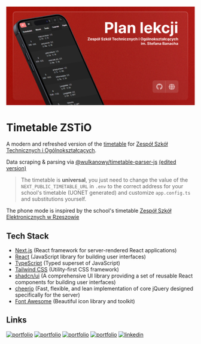 ![App screenshot](public/og-image.png)

# Timetable ZSTiO

A modern and refreshed version of the [timetable](https://www.zstio-elektronika.pl/plan/index.html)
for [Zespół Szkół Technicznych i Ogólnokształcących](https://zstiojar.edu.pl/).

Data scraping & parsing via [@wulkanowy/timetable-parser-js](https://github.com/wulkanowy/timetable-parser-js) [(edited version)](https://github.com/majusss/timetable-parser-js)

> The timetable is **universal**, you just need to change the value of the `NEXT_PUBLIC_TIMETABLE_URL` in `.env` to the
> correct address for your school's timetable (UONET generated) and customize `app.config.ts` and substitutions yourself.

The phone mode is inspired by the school's timetable
[Zespół Szkół Elektronicznych w Rzeszowie](https://plan-lekcji.zse.rzeszow.pl)

## Tech Stack

-   [Next.js](https://nextjs.org/) (React framework for server-rendered React applications)
-   [React](https://reactjs.org/) (JavaScript library for building user interfaces)
-   [TypeScript](https://www.typescriptlang.org/) (Typed superset of JavaScript)
-   [Tailwind CSS](https://tailwindcss.com/) (Utility-first CSS framework)
-   [shadcn/ui](https://ui.shadcn.com/) (A comprehensive UI library providing a set of reusable React components for
    building user interfaces)
-   [cheerio](https://cheerio.js.org/) (Fast, flexible, and lean implementation of core jQuery designed specifically for
    the server)
-   [Font Awesome](https://fontawesome.com/) (Beautiful icon library and toolkit)

## Links

[![portfolio](https://img.shields.io/badge/GitHub-crx-100000?style=for-the-badge&logo=github&labelColor=0f172a&color=1e293b&logoColor=fff)](https://github.com/XXCoreRangerX/)
[![portfolio](https://img.shields.io/badge/GitHub-lemonek-100000?style=for-the-badge&logo=github&labelColor=0f172a&color=1e293b&logoColor=fff)](https://github.com/lemonekq/)
[![portfolio](https://img.shields.io/badge/GitHub-rvyk-100000?style=for-the-badge&logo=github&labelColor=0f172a&color=1e293b&logoColor=fff)](https://github.com/rvyk/)
[![portfolio](https://img.shields.io/badge/Github-majusss-100000?style=for-the-badge&logo=github&labelColor=0f172a&color=1e293b&logoColor=fff)](https://github.com/majusss/)
[![linkedin](https://img.shields.io/badge/TRY-0A66C2?style=for-the-badge&logoColor=white)](https://plan.zstiojar.edu.pl/)
